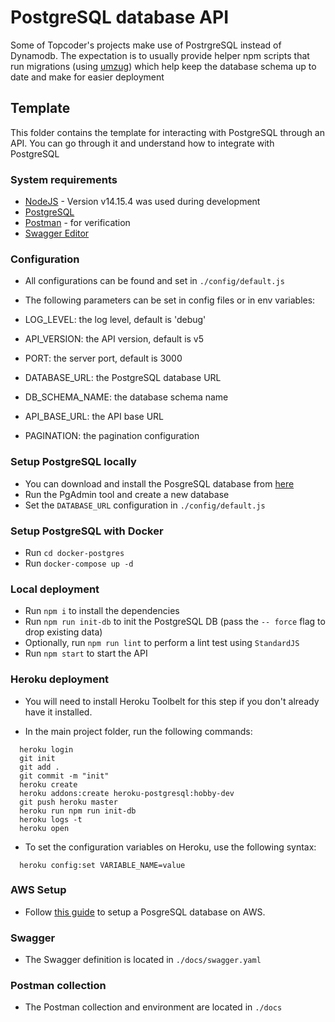 # PostgreSQL database API

Some of Topcoder's projects make use of PostrgreSQL instead of Dynamodb. The expectation is to usually provide helper npm scripts that run migrations (using [umzug](https://www.npmjs.com/package/umzug)) which help keep the database schema up to date and make for easier deployment

## Template

This folder contains the template for interacting with PostgreSQL through an API. You can go through it and understand how to integrate with PostgreSQL

### System requirements

- [NodeJS](https://nodejs.org/en/) - Version v14.15.4 was used during development
- [PostgreSQL](https://www.postgresql.org/)
- [Postman](https://www.postman.com/) - for verification
- [Swagger Editor](https://editor.swagger.io/)

### Configuration

- All configurations can be found and set in `./config/default.js`

- The following parameters can be set in config files or in env variables:

- LOG_LEVEL: the log level, default is 'debug'
- API_VERSION: the API version, default is v5
- PORT: the server port, default is 3000
- DATABASE_URL: the PostgreSQL database URL
- DB_SCHEMA_NAME: the database schema name
- API_BASE_URL: the API base URL
- PAGINATION: the pagination configuration

### Setup PostgreSQL locally

- You can download and install the PosgreSQL database from [here](https://www.postgresql.org/)
- Run the PgAdmin tool and create a new database
- Set the `DATABASE_URL` configuration in `./config/default.js`

### Setup PostgreSQL with Docker

- Run `cd docker-postgres`
- Run `docker-compose up -d`

### Local deployment

- Run `npm i` to install the dependencies
- Run `npm run init-db` to init the PostgreSQL DB (pass the `-- force` flag to drop existing data)
- Optionally, run `npm run lint` to perform a lint test using `StandardJS`
- Run `npm start` to start the API

### Heroku deployment

- You will need to install Heroku Toolbelt for this step if you don't already have it installed.

- In the main project folder, run the following commands:

```
  heroku login
  git init
  git add .
  git commit -m "init"
  heroku create
  heroku addons:create heroku-postgresql:hobby-dev
  git push heroku master
  heroku run npm run init-db
  heroku logs -t
  heroku open
```

- To set the configuration variables on Heroku, use the following syntax: 

```
  heroku config:set VARIABLE_NAME=value
```

### AWS Setup

- Follow [this guide](https://docs.aws.amazon.com/elasticbeanstalk/latest/dg/create-deploy-nodejs.rds.html) to setup a PosgreSQL database on AWS.

### Swagger

- The Swagger definition is located in `./docs/swagger.yaml`

### Postman collection

- The Postman collection and environment are located in `./docs`
